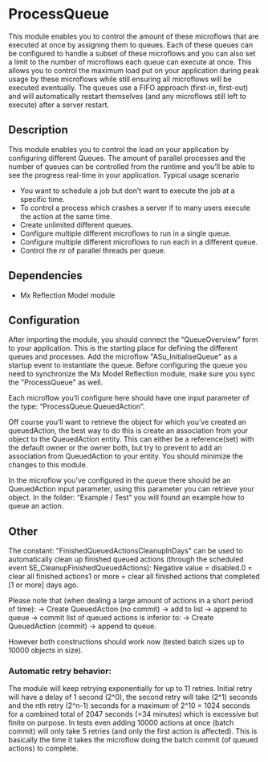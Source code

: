# ProcessQueue
This module enables you to control the amount of these microflows that are executed at once by assigning them to queues.  Each of these queues can be configured to handle a subset of these microflows and you can also set a limit to the number of microflows each queue can execute at once. This allows you to control the maximum load put on your application during peak usage by these microflows while still ensuring all microflows will be executed eventually.  The queues use a FIFO approach (first-in, first-out) and will automatically restart themselves (and any microflows still left to execute) after a server restart.


## Description
This module enables you to control the load on your application by configuring different Queues. The amount of parallel processes and the number of queues can be controlled from the runtime and you’ll be able to see the progress real-time in your application.
Typical usage scenario
- You want to schedule a job but don’t want to execute the job at a specific time.
- To control a process which crashes a server if to many users execute the action at the same time.
- Create unlimited different queues.
- Configure multiple different microflows to run in a single queue.
- Configure multiple different microflows to run each in a different queue.
- Control the nr of parallel threads per queue.

## Dependencies
- Mx Reflection Model module


## Configuration
After importing the module, you should connect the “QueueOverview” form to your application. This is the starting place for defining the different queues and processes. Add the microflow "ASu_InitialiseQueue" as a startup event to instantiate the queue. Before configuring the queue you need to synchronize the Mx Model Reflection module, make sure you sync the "ProcessQueue" as well. 

Each microflow you’ll configure here should have one input parameter of the type: “ProcessQueue.QueuedAction”.

Off course you’ll want to retrieve the object for which you’ve created an queuedAction, the best way to do this is create an association from your object to the QueuedAction entity. This can either be a reference(set) with the default owner or the owner both, but try to prevent to add an association from QueuedAction to your entity. You should minimize the changes to this module.

In the microflow you’ve configured in the queue there should be an QueuedAction input parameter, using this parameter you can retrieve your object.
In the folder: “Example / Test” you will found an example how to queue an action.


## Other

The constant: "FinishedQueuedActionsCleanupInDays" can be used to automatically clean up finished queued actions (through the scheduled event SE_CleanupFinishedQueuedActions):
Negative value = disabled.0 = clear all finished actions1 or more = clear all finished actions that completed [1 or more] days ago.

Please note that (when dealing a large amount of actions in a short period of time):
-> Create QueuedAction (no commit) -> add to list -> append to queue -> commit list of queued actions 
is inferior to:
-> Create QueuedAction (commit) -> append to queue.

However both constructions should work now (tested batch sizes up to 10000 objects in size).

### Automatic retry behavior:

The module will keep retrying exponentially for up to 11 retries. Initial retry will have a delay of 1 second (2^0), the second retry will take (2^1) seconds and the nth retry (2^n-1) seconds for a maximum of 2^10 = 1024 seconds for a combined total of 2047 seconds (=34 minutes) which is excessive but finite on purpose. In tests even adding 10000 actions at once (batch commit) will only take 5 retries (and only the first action is affected). This is basically the time it takes the microflow doing the batch commit (of queued actions) to complete.
